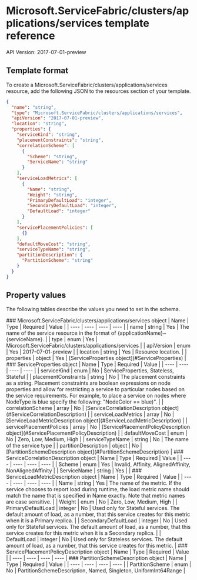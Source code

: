 # Microsoft.ServiceFabric/clusters/applications/services template reference
API Version: 2017-07-01-preview
## Template format

To create a Microsoft.ServiceFabric/clusters/applications/services resource, add the following JSON to the resources section of your template.

```json
{
  "name": "string",
  "type": "Microsoft.ServiceFabric/clusters/applications/services",
  "apiVersion": "2017-07-01-preview",
  "location": "string",
  "properties": {
    "serviceKind": "string",
    "placementConstraints": "string",
    "correlationScheme": [
      {
        "Scheme": "string",
        "ServiceName": "string"
      }
    ],
    "serviceLoadMetrics": [
      {
        "Name": "string",
        "Weight": "string",
        "PrimaryDefaultLoad": "integer",
        "SecondaryDefaultLoad": "integer",
        "DefaultLoad": "integer"
      }
    ],
    "servicePlacementPolicies": [
      {}
    ],
    "defaultMoveCost": "string",
    "serviceTypeName": "string",
    "partitionDescription": {
      "PartitionScheme": "string"
    }
  }
}
```
## Property values

The following tables describe the values you need to set in the schema.

<a id="Microsoft.ServiceFabric/clusters/applications/services" />
### Microsoft.ServiceFabric/clusters/applications/services object
|  Name | Type | Required | Value |
|  ---- | ---- | ---- | ---- |
|  name | string | Yes | The name of the service resource in the format of {applicationName}~{serviceName}. |
|  type | enum | Yes | Microsoft.ServiceFabric/clusters/applications/services |
|  apiVersion | enum | Yes | 2017-07-01-preview |
|  location | string | Yes | Resource location. |
|  properties | object | Yes | [ServiceProperties object](#ServiceProperties) |


<a id="ServiceProperties" />
### ServiceProperties object
|  Name | Type | Required | Value |
|  ---- | ---- | ---- | ---- |
|  serviceKind | enum | No | ServiceProperties, Stateless, Stateful |
|  placementConstraints | string | No | The placement constraints as a string. Placement constraints are boolean expressions on node properties and allow for restricting a service to particular nodes based on the service requirements. For example, to place a service on nodes where NodeType is blue specify the following: "NodeColor == blue)". |
|  correlationScheme | array | No | [ServiceCorrelationDescription object](#ServiceCorrelationDescription) |
|  serviceLoadMetrics | array | No | [ServiceLoadMetricDescription object](#ServiceLoadMetricDescription) |
|  servicePlacementPolicies | array | No | [ServicePlacementPolicyDescription object](#ServicePlacementPolicyDescription) |
|  defaultMoveCost | enum | No | Zero, Low, Medium, High |
|  serviceTypeName | string | No | The name of the service type |
|  partitionDescription | object | No | [PartitionSchemeDescription object](#PartitionSchemeDescription) |


<a id="ServiceCorrelationDescription" />
### ServiceCorrelationDescription object
|  Name | Type | Required | Value |
|  ---- | ---- | ---- | ---- |
|  Scheme | enum | Yes | Invalid, Affinity, AlignedAffinity, NonAlignedAffinity |
|  ServiceName | string | Yes |  |


<a id="ServiceLoadMetricDescription" />
### ServiceLoadMetricDescription object
|  Name | Type | Required | Value |
|  ---- | ---- | ---- | ---- |
|  Name | string | Yes | The name of the metric. If the service chooses to report load during runtime, the load metric name should match the name that is specified in Name exactly. Note that metric names are case sensitive. |
|  Weight | enum | No | Zero, Low, Medium, High |
|  PrimaryDefaultLoad | integer | No | Used only for Stateful services. The default amount of load, as a number, that this service creates for this metric when it is a Primary replica. |
|  SecondaryDefaultLoad | integer | No | Used only for Stateful services. The default amount of load, as a number, that this service creates for this metric when it is a Secondary replica. |
|  DefaultLoad | integer | No | Used only for Stateless services. The default amount of load, as a number, that this service creates for this metric. |


<a id="ServicePlacementPolicyDescription" />
### ServicePlacementPolicyDescription object
|  Name | Type | Required | Value |
|  ---- | ---- | ---- | ---- |


<a id="PartitionSchemeDescription" />
### PartitionSchemeDescription object
|  Name | Type | Required | Value |
|  ---- | ---- | ---- | ---- |
|  PartitionScheme | enum | No | PartitionSchemeDescription, Named, Singleton, UniformInt64Range |

